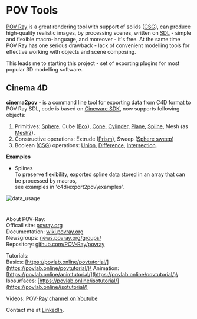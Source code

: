# POV Tools

[POV Ray](http://www.povray.org) is a great rendering tool with support of solids ([CSG](https://wiki.povray.org/content/Reference:Constructive_Solid_Geometry)), can produce high-quality realistic images, by processing scenes, written on [SDL](https://wiki.povray.org/content/Documentation:Tutorial_Section_3.9) - simple and flexible macro-language, and moreover - it's free. At the same time POV Ray has one serious drawback - lack of convenient modelling tools for effective working with objects and scene composing.

This leads me to starting this project - set of exporting plugins for most popular 3D modelling software.

## Cinema 4D

**cinema2pov** - is a command line tool for exporting data from C4D format to POV Ray SDL, code is based on [Cineware SDK](https://developers.maxon.net/docs/CinewareSDK/html/index.html), now supports following objects:

1. Primitives: [Sphere](https://wiki.povray.org/content/Reference:Sphere), Cube ([Box](https://wiki.povray.org/content/Reference:Box)), [Cone](https://wiki.povray.org/content/Reference:Cone), [Cylinder](https://wiki.povray.org/content/Reference:Cylinder), [Plane](https://wiki.povray.org/content/Reference:Plane), [Spline](https://wiki.povray.org/content/Reference:Spline), Mesh (as [Mesh2](https://wiki.povray.org/content/Reference:Mesh2)).
2. Constructive operations: Extrude ([Prism](https://wiki.povray.org/content/Reference:Prism)), Sweep ([Sphere sweep](https://wiki.povray.org/content/Reference:Sphere_Sweep)) 
3. Boolean ([CSG](https://wiki.povray.org/content/Reference:Constructive_Solid_Geometry)) operations: [Union](https://wiki.povray.org/content/Reference:Union), [Difference](https://wiki.povray.org/content/Reference:Difference), [Intersection](https://wiki.povray.org/content/Reference:Intersection).

**Examples**
- Splines\
To preserve flexibility, exported spline data stored in an array that can be processed by macros,\
see examples in 'c4d\export2pov\examples'.

![data_usage](https://user-images.githubusercontent.com/6688301/222774955-c665690e-13a9-4862-aec0-bf9a59f1994e.png)
#
About POV-Ray:\
Officail site: [povray.org](http://www.povray.org)\
Documentation: [wiki.povray.org](https://wiki.povray.org/content/Documentation:Contents)\
Newsgroups: [news.povray.org/groups/](https://news.povray.org/groups/)\
Repository: [github.com/POV-Ray/povray](https://github.com/POV-Ray/povray)

Tutorials:\
Basics: [https://povlab.online/povtutorial/](https://povlab.online/povtutorial/)\
Animation: [https://povlab.online/animtutorial/](https://povlab.online/povtutorial/)\
Isosurfaces: [https://povlab.online/isotutorial/](https://povlab.online/isotutorial/)

Videos: [POV-Ray channel on Youtube](https://www.youtube.com/playlist?list=PL_L-Rlt-OWoJm6HN9t-hxXRk-b6SONXbJ)

Contact me at [LinkedIn](https://www.linkedin.com/in/sergey-yanenko-57b21a96/).
